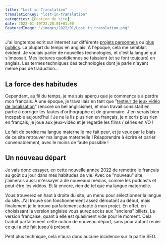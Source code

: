 ```yaml
---
title: "Lost in Translation"
translationKey: "lost-in-translation"
categories: [Gestion du site]
date: 2022-01-19T22:28:01+01:00
FeaturedImage: "/images/2022/01/Lost_in_translation.png"
---
```


J'ai longtemps écrit sur internet sur différents [projets personnels](https://www.masoopy.com/) ou [plus publics](https://connect.ed-diamond.com/auteur/gourmel-denis). La plupart du temps en anglais. À l'époque, cela me semblait évident. Je voulais parler de nouvelles technologies, et c'est la langue qui s'imposait. Mes lectures quotidiennes se faisaient (et se font toujours) en anglais. Les termes techniques des technologies dont je parle n'ayant même pas de traduction...

## La force des habitudes

Cependant, au fil du temps, je me suis aperçu que je commençais à perdre mon français. À une époque, je travaillais en tant que "[testeur de jeux vidéo de localisation](https://www.gamatomic.com/reports/1955/la-localisation-c-est-quoi)" (encore un bel anglicisme), et mon travail consistait en partie à corriger les fautes d'orthographe et de grammaire. J'en serais bien incapable aujourd'hui ! Je ne le lis plus rien en français, je n'écris plus rien en français, je joue aux jeux-vidéo et je regarde les films / séries en VO !

Le fait de perdre ma langue maternelle me fait peur, et je veux par le biais de ce site retrouver ma langue maternelle ! Réapprendre à écrire et parler convenablement, avec le moins de faute possible !

## Un nouveau départ

Je vais donc essayer, en cette nouvelle année 2022 de remettre le français au goût du jour dans mes habitudes de vie. Avec ce "nouveau" site, j'aimerais aussi m'essayer à de nouveaux médias, comme les podcasts et peut-être les vidéos. Et là encore, rien de tel que ma langue maternelle.

Vous trouverez en haut à droite du site, un menu pour sélectionner la langue du site. J'ai trouvé son fonctionnement assez déroutant au début, mais finalement je le trouve parfaitement adapté à mon projet. En effet, en choisissant la version anglaise vous aurez accès aux "anciens" billets. La version française, quant à elle est quasiment vide pour le moment. Cela traduit parfaitement cette notion de nouveau départ, sans pour autant renier ce qui a été fait jusqu'à présent.

Petit plus technique, cela n'aura donc aucune incidence sur la partie SEO.